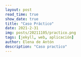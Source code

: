 ```yaml
---
layout: post
read_time: true
show_date: true
title: "Caso Práctico"
date: 2021-2-31
img: posts/20211105/practico.png
tags: [jekyll, web, aplicación]
author: Elena de Antón
description: "Caso practico"
---
```


